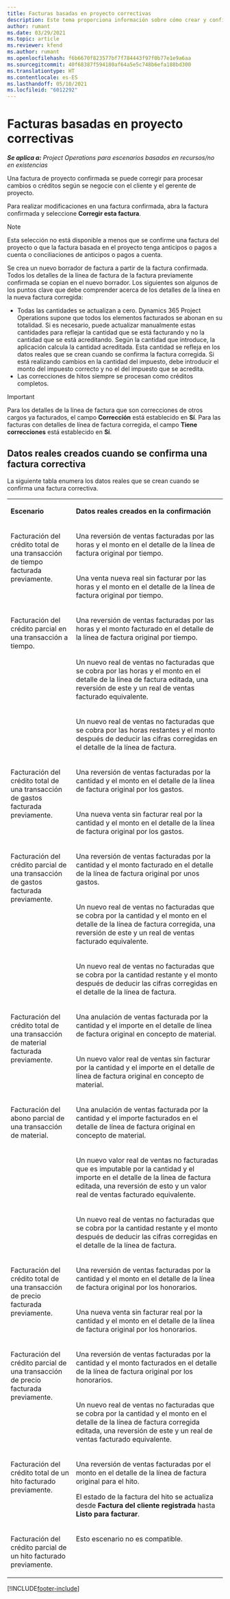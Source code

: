 ```yaml
---
title: Facturas basadas en proyecto correctivas
description: Este tema proporciona información sobre cómo crear y confirmar facturas basadas en proyectos correctivas en Project Operations.
author: rumant
ms.date: 03/29/2021
ms.topic: article
ms.reviewer: kfend
ms.author: rumant
ms.openlocfilehash: f6b6670f823577bf7f784443f97f0b77e1e9a6aa
ms.sourcegitcommit: 40f68387f594180af64a5e5c748b6efa188bd300
ms.translationtype: HT
ms.contentlocale: es-ES
ms.lasthandoff: 05/10/2021
ms.locfileid: "6012292"
---
```

# <a name="corrective-project-based-invoices"></a>Facturas basadas en proyecto correctivas

_**Se aplica a:** Project Operations para escenarios basados en recursos/no en existencias_

Una factura de proyecto confirmada se puede corregir para procesar cambios o créditos según se negocie con el cliente y el gerente de proyecto.

Para realizar modificaciones en una factura confirmada, abra la factura confirmada y seleccione **Corregir esta factura**. 

> [!NOTE]
> Esta selección no está disponible a menos que se confirme una factura del proyecto o que la factura basada en el proyecto tenga anticipos o pagos a cuenta o conciliaciones de anticipos o pagos a cuenta.

Se crea un nuevo borrador de factura a partir de la factura confirmada. Todos los detalles de la línea de factura de la factura previamente confirmada se copian en el nuevo borrador. Los siguientes son algunos de los puntos clave que debe comprender acerca de los detalles de la línea en la nueva factura corregida:

- Todas las cantidades se actualizan a cero. Dynamics 365 Project Operations supone que todos los elementos facturados se abonan en su totalidad. Si es necesario, puede actualizar manualmente estas cantidades para reflejar la cantidad que se está facturando y no la cantidad que se está acreditando. Según la cantidad que introduce, la aplicación calcula la cantidad acreditada. Esta cantidad se refleja en los datos reales que se crean cuando se confirma la factura corregida. Si está realizando cambios en la cantidad del impuesto, debe introducir el monto del impuesto correcto y no el del impuesto que se acredita.
- Las correcciones de hitos siempre se procesan como créditos completos.


> [!IMPORTANT]
> Para los detalles de la línea de factura que son correcciones de otros cargos ya facturados, el campo **Corrección** está establecido en **Sí**. Para las facturas con detalles de línea de factura corregida, el campo **Tiene correcciones** está establecido en **Sí**.

## <a name="actuals-created-when-a-corrective-invoice-is-confirmed"></a>Datos reales creados cuando se confirma una factura correctiva

La siguiente tabla enumera los datos reales que se crean cuando se confirma una factura correctiva.

<table border="0" cellspacing="0" cellpadding="0">
    <tbody>
        <tr>
            <td width="216" valign="top">
                <p>
                    <strong>Escenario</strong>
                </p>
            </td>
            <td width="808" valign="top">
                <p>
                    <strong>Datos reales creados en la confirmación</strong>
                </p>
            </td>
        </tr>
        <tr>
            <td width="216" rowspan="2" valign="top">
                <p>
Facturación del crédito total de una transacción de tiempo facturada previamente.
                </p>
            </td>
            <td width="408" valign="top">
                <p>
Una reversión de ventas facturadas por las horas y el monto en el detalle de la línea de factura original por tiempo.
                </p>
            </td>
        </tr>
        <tr>
            <td width="408" valign="top">
                <p>
Una venta nueva real sin facturar por las horas y el monto en el detalle de la línea de factura original por tiempo.
                </p>
            </td>
        </tr>
        <tr>
            <td width="216" rowspan="3" valign="top">
                <p>
Facturación del crédito parcial en una transacción a tiempo.
                </p>
            </td>
            <td width="408" valign="top">
                <p>
Una reversión de ventas facturadas por las horas y el monto facturado en el detalle de la línea de factura original por tiempo.
                </p>
            </td>
        </tr>
        <tr>
            <td width="408" valign="top">
                <p>
Un nuevo real de ventas no facturadas que se cobra por las horas y el monto en el detalle de la línea de factura editada, una reversión de este y un real de ventas facturado equivalente.
                </p>
            </td>
        </tr>
        <tr>
            <td width="408" valign="top">
                <p>
Un nuevo real de ventas no facturadas que se cobra por las horas restantes y el monto después de deducir las cifras corregidas en el detalle de la línea de factura.
                </p>
            </td>
        </tr>
        <tr>
            <td width="216" rowspan="2" valign="top">
                <p>
Facturación del crédito total de una transacción de gastos facturada previamente.
                </p>
            </td>
            <td width="408" valign="top">
                <p>
Una reversión de ventas facturadas por la cantidad y el monto en el detalle de la línea de factura original por los gastos.
                </p>
            </td>
        </tr>
        <tr>
            <td width="408" valign="top">
                <p>
Una nueva venta sin facturar real por la cantidad y el monto en el detalle de la línea de factura original por los gastos.
                </p>
            </td>
        </tr>
        <tr>
            <td width="216" rowspan="3" valign="top">
                <p>
Facturación del crédito parcial de una transacción de gastos facturada previamente.
                </p>
            </td>
            <td width="408" valign="top">
                <p>
Una reversión de ventas facturadas por la cantidad y el monto facturado en el detalle de la línea de factura original por unos gastos.
                </p>
            </td>
        </tr>
        <tr>
            <td width="408" valign="top">
                <p>
Un nuevo real de ventas no facturadas que se cobra por la cantidad y el monto en el detalle de la línea de factura corregida, una reversión de este y un real de ventas facturado equivalente.
                </p>
            </td>
        </tr>
        <tr>
            <td width="408" valign="top">
                <p>
Un nuevo real de ventas no facturadas que se cobra por la cantidad restante y el monto después de deducir las cifras corregidas en el detalle de la línea de factura.
                </p>
            </td>
        </tr>
                <tr>
            <td width="216" rowspan="2" valign="top">
                <p>
Facturación del crédito total de una transacción de material facturada previamente.
                </p>
            </td>
            <td width="408" valign="top">
                <p>
Una anulación de ventas facturada por la cantidad y el importe en el detalle de línea de factura original en concepto de material.
                </p>
            </td>
        </tr>
        <tr>
            <td width="408" valign="top">
                <p>
Un nuevo valor real de ventas sin facturar por la cantidad y el importe en el detalle de línea de factura original en concepto de material.
                </p>
            </td>
        </tr>
        <tr>
            <td width="216" rowspan="3" valign="top">
                <p>
Facturación del abono parcial de una transacción de material.
                </p>
            </td>
            <td width="408" valign="top">
                <p>
Una anulación de ventas facturada por la cantidad y el importe facturados en el detalle de línea de factura original en concepto de material.
                </p>
            </td>
        </tr>
        <tr>
            <td width="408" valign="top">
                <p>
Un nuevo valor real de ventas no facturadas que es imputable por la cantidad y el importe en el detalle de la línea de factura editada, una reversión de esto y un valor real de ventas facturado equivalente.
                </p>
            </td>
        </tr>
        <tr>
            <td width="408" valign="top">
                <p>
Un nuevo real de ventas no facturadas que se cobra por la cantidad restante y el monto después de deducir las cifras corregidas en el detalle de la línea de factura.
                </p>
            </td>
        </tr>
        <tr>
            <td width="216" rowspan="2" valign="top">
                <p>
Facturación del crédito total de una transacción de precio facturada previamente.
                </p>
            </td>
            <td width="408" valign="top">
                <p>
Una reversión de ventas facturadas por la cantidad y el monto en el detalle de la línea de factura original por los honorarios.
                </p>
            </td>
        </tr>
        <tr>
            <td width="408" valign="top">
                <p>
Una nueva venta sin facturar real por la cantidad y el monto en el detalle de la línea de factura original por los honorarios.
                </p>
            </td>
        </tr>
        <tr>
            <td width="216" rowspan="2" valign="top">
                <p>
Facturación del crédito parcial de una transacción de precio facturada previamente.
                </p>
            </td>
            <td width="408" valign="top">
                <p>
Una reversión de ventas facturadas por la cantidad y el monto facturados en el detalle de la línea de factura original por los honorarios.
                </p>
            </td>
        </tr>
        <tr>
            <td width="408" valign="top">
                <p>
Un nuevo real de ventas no facturadas que se cobra por la cantidad y el monto en el detalle de la línea de factura corregida editada, una reversión de este y un real de ventas facturado equivalente.
                </p>
            </td>
        </tr>
        <tr>
            <td width="216" valign="top">
                <p>
Facturación del crédito total de un hito facturado previamente.
                </p>
            </td>
            <td width="408" valign="top">
                <p>
Una reversión de ventas facturadas por el monto en el detalle de la línea de factura original para el hito.
                </p>
                <p>
El estado de la factura del hito se actualiza desde <b>Factura del cliente registrada</b> hasta <b>Listo para facturar</b>.
                </p>
            </td>
        </tr>
        <tr>
            <td width="216" valign="top">
                <p>
Facturación del crédito parcial de un hito facturado previamente.
                </p>
            </td>
            <td width="408" valign="top">
                <p>
Esto escenario no es compatible.
                </p>
            </td>
        </tr>       
    </tbody>
</table>


[!INCLUDE[footer-include](../includes/footer-banner.md)]
